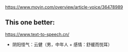 https://www.moyin.com/overview/article-voice/36478989

## This one better:

https://www.text-to-speech.cn/

- 阴阳怪气：云健（男，中年人 + 感情：舒缓而悦耳）

